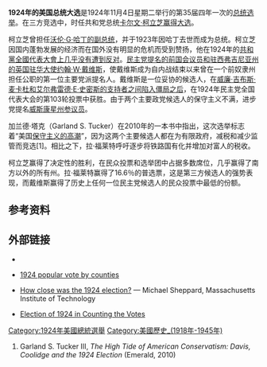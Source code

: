 **1924年的美国总统大选**是1924年11月4日星期二举行的第35届四年一次的[总统选举](../Page/美国总统选举.md "wikilink")。在三方竞选中，时任共和党总统[卡尔文·柯立芝赢得大选](../Page/卡尔文·柯立芝.md "wikilink")。

柯立芝曾担任[沃伦·G·哈丁的副总统](https://zh.wikipedia.org/wiki/沃倫·哈定 "wikilink")，并于1923年因哈丁去世而成为总统。柯立芝因国内蓬勃发展的经济而在国外没有明显的危机而受到赞扬，他在1924年的[共和黨全國代表大會上几乎没有遭到反对](https://zh.wikipedia.org/wiki/共和黨全國代表大會 "wikilink")。[民主党提名的前国会议员和驻](../Page/民主党_\(美国\).md "wikilink")[西弗吉尼亚州的英国驻华大使](https://zh.wikipedia.org/wiki/西弗吉尼亚州 "wikilink")[约翰·W·戴维斯](../Page/约翰·威廉·戴维斯.md "wikilink")，使戴维斯成为自内战结束以来曾在一个前奴隶州担任公职的第一位主要党派提名人。戴维斯是一位妥协的候选人，在[威廉·吉布斯·麦卡杜和](../Page/威廉·吉布斯·麦卡杜.md "wikilink")[艾尔弗雷德·E·史密斯的支持者之间陷入僵局之后](https://zh.wikipedia.org/wiki/艾尔弗雷德·E·史密斯 "wikilink")，在1924年民主党全国代表大会的第103轮投票中获胜。由于两个主要政党候选人的保守主义不满，进步党提名[威斯康星州参议员](https://zh.wikipedia.org/wiki/威斯康星州 "wikilink")。

加兰德·塔克（Garland S.
Tucker）在2010年的一本书中指出，这次选举标志着“美国[保守主义的高潮](https://zh.wikipedia.org/wiki/美国保守主义 "wikilink")”，因为这两个主要候选人都在为有限政府，减税和减少监管而竞选\[1\]。相比之下，拉·福莱特呼吁逐步将铁路国有化并增加对富人的税收。

柯立芝赢得了决定性的胜利，在民众投票和选举团中占据多数席位，几乎赢得了南方以外的所有州。拉·福莱特赢得了16.6％的普选票，这是第三方候选人的强势表现，而戴维斯赢得了历史上任何一位民主党候选人的民众投票中最低的份额。

## 参考资料

## 外部链接

  -
  - [1924 popular vote by
    counties](http://geoelections.free.fr/USA/elec_comtes/1924.htm)

  - [How close was the 1924
    election?](https://web.archive.org/web/20120825102042/http://www.mit.edu/~mi22295/elections.html#1924) —
    Michael Sheppard, Massachusetts Institute of Technology

  - [Election of 1924 in Counting the
    Votes](http://www.countingthevotes.com/1924/)

[Category:1924年美國總統選舉](https://zh.wikipedia.org/wiki/Category:1924年美國總統選舉 "wikilink")
[Category:美國歷史_(1918年-1945年)](https://zh.wikipedia.org/wiki/Category:美國歷史_\(1918年-1945年\) "wikilink")

1.  Garland S. Tucker III, *The High Tide of American Conservatism:
    Davis, Coolidge and the 1924 Election* (Emerald, 2010)